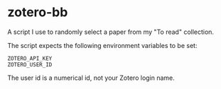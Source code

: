 # zotero-bb

A script I use to randomly select a paper from my "To read" collection.

The script expects the following environment variables to be set:

```
ZOTERO_API_KEY
ZOTERO_USER_ID
```

The user id is a numerical id, not your Zotero login name.
